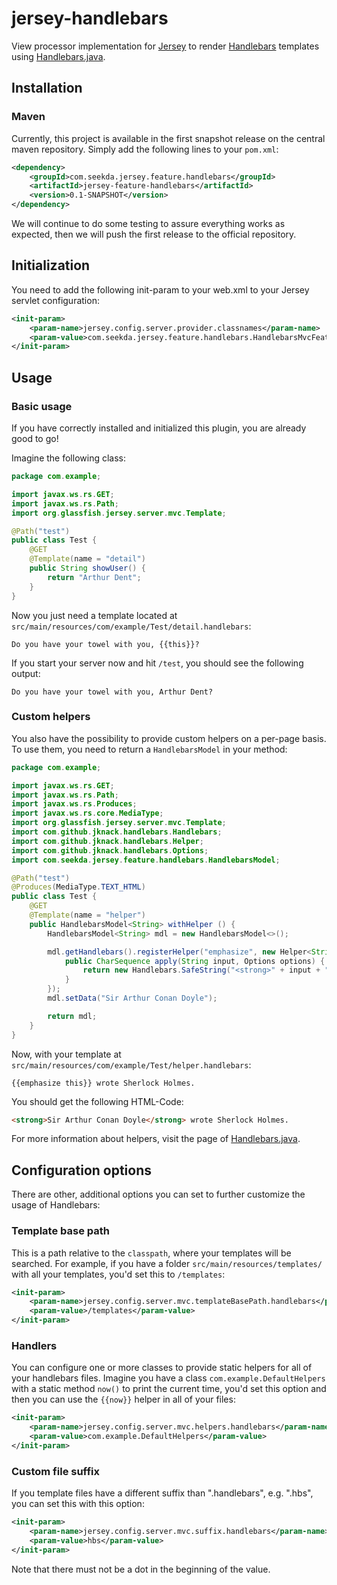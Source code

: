 # jersey-handlebars

View processor implementation for [Jersey](http://jersey.java.net/) to render [Handlebars](http://handlebarsjs.com/) templates using [Handlebars.java](https://github.com/jknack/handlebars.java).

## Installation

### Maven

Currently, this project is available in the first snapshot release on the central maven repository. Simply add the following
lines to your `pom.xml`:

```xml
<dependency>
	<groupId>com.seekda.jersey.feature.handlebars</groupId>
	<artifactId>jersey-feature-handlebars</artifactId>
	<version>0.1-SNAPSHOT</version>
</dependency>
```

We will continue to do some testing to assure everything works as expected, then we will push the first release to the official repository.

## Initialization

You need to add the following init-param to your web.xml to your Jersey servlet configuration:

```xml
<init-param>
	<param-name>jersey.config.server.provider.classnames</param-name>
	<param-value>com.seekda.jersey.feature.handlebars.HandlebarsMvcFeature</param-value>
</init-param>
```

## Usage

### Basic usage

If you have correctly installed and initialized this plugin, you are already good to go!

Imagine the following class:

```java
package com.example;

import javax.ws.rs.GET;
import javax.ws.rs.Path;
import org.glassfish.jersey.server.mvc.Template;

@Path("test")
public class Test {
	@GET
	@Template(name = "detail")
	public String showUser() {
		return "Arthur Dent";
	}
}
```

Now you just need a template located at `src/main/resources/com/example/Test/detail.handlebars`:

```
Do you have your towel with you, {{this}}?
```

If you start your server now and hit `/test`, you should see the following output:

```
Do you have your towel with you, Arthur Dent?
```

### Custom helpers

You also have the possibility to provide custom helpers on a per-page basis. To use them, you need to return a
`HandlebarsModel` in your method:

```java
package com.example;

import javax.ws.rs.GET;
import javax.ws.rs.Path;
import javax.ws.rs.Produces;
import javax.ws.rs.core.MediaType;
import org.glassfish.jersey.server.mvc.Template;
import com.github.jknack.handlebars.Handlebars;
import com.github.jknack.handlebars.Helper;
import com.github.jknack.handlebars.Options;
import com.seekda.jersey.feature.handlebars.HandlebarsModel;

@Path("test")
@Produces(MediaType.TEXT_HTML)
public class Test {
	@GET
	@Template(name = "helper")
	public HandlebarsModel<String> withHelper () {
		HandlebarsModel<String> mdl = new HandlebarsModel<>();

		mdl.getHandlebars().registerHelper("emphasize", new Helper<String>() {
			public CharSequence apply(String input, Options options) {
				return new Handlebars.SafeString("<strong>" + input + "</strong>");
			}
		});
		mdl.setData("Sir Arthur Conan Doyle");

		return mdl;
	}
}
```

Now, with your template at `src/main/resources/com/example/Test/helper.handlebars`:

```
{{emphasize this}} wrote Sherlock Holmes.
```

You should get the following HTML-Code:

```html
<strong>Sir Arthur Conan Doyle</strong> wrote Sherlock Holmes.
```

For more information about helpers, visit the page of [Handlebars.java](https://github.com/jknack/handlebars.java).

## Configuration options
There are other, additional options you can set to further customize the usage of Handlebars:

### Template base path
This is a path relative to the `classpath`, where your templates will be searched.
For example, if you have a folder `src/main/resources/templates/` with all your templates, you'd set this
to `/templates`:

```xml
<init-param>
	<param-name>jersey.config.server.mvc.templateBasePath.handlebars</param-name>
	<param-value>/templates</param-value>
</init-param>
```

### Handlers
You can configure one or more classes to provide static helpers for all of your handlebars files.
Imagine you have a class `com.example.DefaultHelpers` with a static method `now()` to print the current time,
you'd set this option and then you can use the `{{now}}` helper in all of your files:

```xml
<init-param>
	<param-name>jersey.config.server.mvc.helpers.handlebars</param-name>
	<param-value>com.example.DefaultHelpers</param-value>
</init-param>
```

### Custom file suffix
If you template files have a different suffix than ".handlebars", e.g. ".hbs", you can set this with this option:

```xml
<init-param>
	<param-name>jersey.config.server.mvc.suffix.handlebars</param-name>
	<param-value>hbs</param-value>
</init-param>
```

Note that there must not be a dot in the beginning of the value.